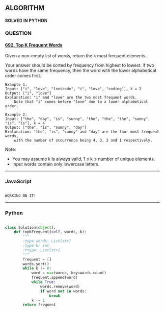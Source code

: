 ## ALGORITHM

#### SOLVED IN PYTHON
### QUESTION

#### [692. Top K Frequent Words](https://leetcode.com/problems/top-k-frequent-words/)

Given a non-empty list of words, return the k most frequent elements.

Your answer should be sorted by frequency from highest to lowest. If two words have the same frequency, then the word with the lower alphabetical order comes first.



```
Example 1:
Input: ["i", "love", "leetcode", "i", "love", "coding"], k = 2
Output: ["i", "love"]
Explanation: "i" and "love" are the two most frequent words.
    Note that "i" comes before "love" due to a lower alphabetical order.
    
Example 2:
Input: ["the", "day", "is", "sunny", "the", "the", "the", "sunny", "is", "is"], k = 4
Output: ["the", "is", "sunny", "day"]
Explanation: "the", "is", "sunny" and "day" are the four most frequent words,
    with the number of occurrence being 4, 3, 2 and 1 respectively.

```

Note:
* You may assume k is always valid, 1 ≤ k ≤ number of unique elements.
* Input words contain only lowercase letters.

-----

### JavaScript

```js

WORKING ON IT!

```

-----

### Python

```py

class Solution(object):
    def topKFrequent(self, words, k):
        """
        :type words: List[str]
        :type k: int
        :rtype: List[str]
        """
        frequent = []
        words.sort()
        while k != 0:
            word = max(words, key=words.count)
            frequent.append(word)
            while True:
                words.remove(word)
                if word not in words:
                    break
            k -= 1
        return frequent
        
```
